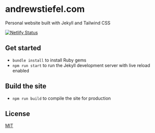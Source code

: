 # andrewstiefel.com
Personal website built with Jekyll and Tailwind CSS

[![Netlify Status](https://api.netlify.com/api/v1/badges/8f058203-ba39-47b9-8bf8-72c4ce1c2605/deploy-status)](https://app.netlify.com/sites/andrewstiefel/deploys)

## Get started
* `bundle install` to install Ruby gems
* `npm run start` to run the Jekyll development server with live reload enabled

## Build the site
* `npm run build` to compile the site for production

## License
[MIT](https://github.com/andrewstiefel/andrewstiefel.com/blob/master/LICENSE.md)